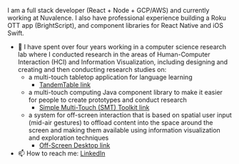 I am a full stack developer (React + Node + GCP/AWS) and currently working at Nuvalence. I also have professional experience building a Roku OTT app (BrightScript), and component libraries for React Native and iOS Swift.
- 🔭 I have spent over four years working in a computer science research lab where I conducted research in the areas of Human-Computer Interaction (HCI) and Information Visualization, including designing and creating and then conducting research studies on:
  - a multi-touch tabletop application for language learning
    - [TandemTable link](http://vialab.science.uoit.ca/portfolio/tandemtable)
  - a multi-touch computing Java component library to make it easier for people to create prototypes and conduct research
    -  [Simple Multi-Touch (SMT) Toolkit link](http://vialab.science.uoit.ca/portfolio/smt-toolkit)
  - a system for off-screen interaction that is based on spatial user input (mid-air gestures) to offload content into the space around the screen  and making them available using information visualization and exploration techniques
    - [Off-Screen Desktop link](https://www.erikpaluka.com/research/off-screen-desktop/)
- 📫 How to reach me: [LinkedIn](https://www.linkedin.com/in/erikpaluka/)
